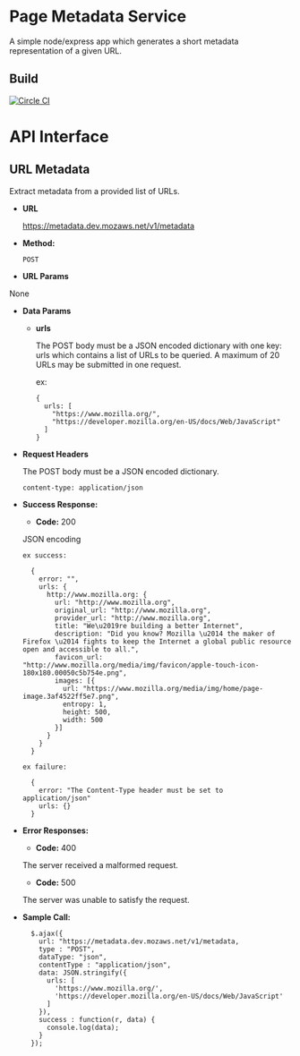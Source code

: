 # Page Metadata Service 

A simple node/express app which generates a short metadata representation of a given URL. 

## Build
[![Circle CI](https://circleci.com/gh/mozilla/page-metadata-service/tree/master.svg?style=svg)](https://circleci.com/gh/mozilla/page-metadata-service/tree/master)

# API Interface

URL Metadata
----
  Extract metadata from a provided list of URLs.

* **URL**

  https://metadata.dev.mozaws.net/v1/metadata

* **Method:**

  `POST`

*  **URL Params**

  None

* **Data Params**

  * **urls**

    The POST body must be a JSON encoded dictionary with one key: urls
    which contains a list of URLs to be queried.  A maximum of 20 URLs
    may be submitted in one request.

    ex:

        {
          urls: [
            "https://www.mozilla.org/",
            "https://developer.mozilla.org/en-US/docs/Web/JavaScript"
          ]
        }

* **Request Headers**

  The POST body must be a JSON encoded dictionary.

  `content-type: application/json`

* **Success Response:**

  * **Code:** 200

  JSON encoding

      ex success:

        {
          error: "",
          urls: {
            http://www.mozilla.org: {
              url: "http://www.mozilla.org",
              original_url: "http://www.mozilla.org",
              provider_url: "http://www.mozilla.org",
              title: "We\u2019re building a better Internet",
              description: "Did you know? Mozilla \u2014 the maker of Firefox \u2014 fights to keep the Internet a global public resource open and accessible to all.",
              favicon_url: "http://www.mozilla.org/media/img/favicon/apple-touch-icon-180x180.00050c5b754e.png",
              images: [{
                url: "https://www.mozilla.org/media/img/home/page-image.3af4522ff5e7.png",
                entropy: 1,
                height: 500,
                width: 500
              }]
            }
          }
        }

      ex failure:

        {
          error: "The Content-Type header must be set to application/json"
          urls: {}
        }

* **Error Responses:**

  * **Code:** 400

  The server received a malformed request.  

  * **Code:** 500

  The server was unable to satisfy the request.

* **Sample Call:**

        $.ajax({
          url: "https://metadata.dev.mozaws.net/v1/metadata,
          type : "POST",
          dataType: "json",
          contentType : "application/json",
          data: JSON.stringify({
            urls: [
              'https://www.mozilla.org/',
              'https://developer.mozilla.org/en-US/docs/Web/JavaScript'
            ]
          }),
          success : function(r, data) {
            console.log(data);
          }
        });
